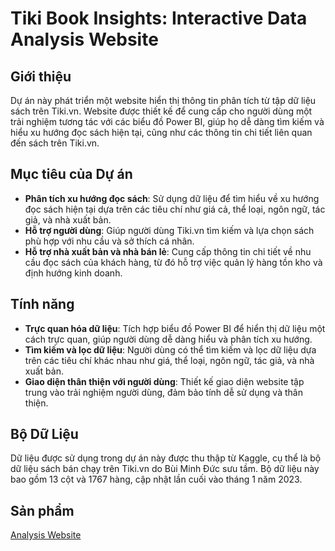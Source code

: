 # Tiki Book Insights: Interactive Data Analysis Website

## Giới thiệu

Dự án này phát triển một website hiển thị thông tin phân tích từ tập dữ liệu sách trên Tiki.vn. Website được thiết kế để cung cấp cho người dùng một trải nghiệm tương tác với các biểu đồ Power BI, giúp họ dễ dàng tìm kiếm và hiểu xu hướng đọc sách hiện tại, cũng như các thông tin chi tiết liên quan đến sách trên Tiki.vn.

## Mục tiêu của Dự án

- **Phân tích xu hướng đọc sách**: Sử dụng dữ liệu để tìm hiểu về xu hướng đọc sách hiện tại dựa trên các tiêu chí như giá cả, thể loại, ngôn ngữ, tác giả, và nhà xuất bản.
- **Hỗ trợ người dùng**: Giúp người dùng Tiki.vn tìm kiếm và lựa chọn sách phù hợp với nhu cầu và sở thích cá nhân.
- **Hỗ trợ nhà xuất bản và nhà bán lẻ**: Cung cấp thông tin chi tiết về nhu cầu đọc sách của khách hàng, từ đó hỗ trợ việc quản lý hàng tồn kho và định hướng kinh doanh.

## Tính năng

- **Trực quan hóa dữ liệu**: Tích hợp biểu đồ Power BI để hiển thị dữ liệu một cách trực quan, giúp người dùng dễ dàng hiểu và phân tích xu hướng.
- **Tìm kiếm và lọc dữ liệu**: Người dùng có thể tìm kiếm và lọc dữ liệu dựa trên các tiêu chí khác nhau như giá, thể loại, ngôn ngữ, tác giả, và nhà xuất bản.
- **Giao diện thân thiện với người dùng**: Thiết kế giao diện website tập trung vào trải nghiệm người dùng, đảm bảo tính dễ sử dụng và thân thiện.

## Bộ Dữ Liệu

Dữ liệu được sử dụng trong dự án này được thu thập từ Kaggle, cụ thể là bộ dữ liệu sách bán chạy trên Tiki.vn do Bùi Minh Đức sưu tầm. Bộ dữ liệu này bao gồm 13 cột và 1767 hàng, cập nhật lần cuối vào tháng 1 năm 2023.

## Sản phẩm

[Analysis Website](https://group19.nicepage.io/)




